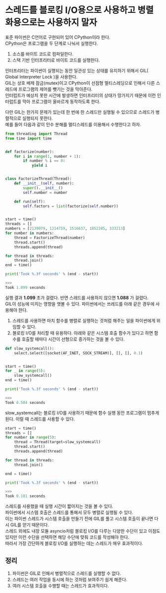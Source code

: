 # 스레드를 블로킹 I/O용으로 사용하고 병렬화용으로는 사용하지 말자

표준 파이썬은 C언어로 구현되어 있어 CPython이라 한다. <br>
CPython은 프로그램을 두 단계로 나눠서 실행한다. <br>

1. 소스를 바이트 코드로 컴파일한다.
2. 스택 기반 인터프리터로 바이트 코드를 실행한다.

인터프리터는 파이썬이 실행되는 동안 일관성 있는 상태를 유지하기 위해서 GIL( Global Interpreter Lock )을 사용한다. <br>
GIL는 상호 배제 잠금(mutex)이고 CPython이 선점형 멀티스레딩으로 인해서 다른 스레드에 프로그램의 제어를 뺏기는 것을 막아준다. <br>
인터럽트가 예상치 못한 시간에 발생하면 인터프리터의 상태가 망가지기 때문에 이런 인터럽트를 막아 프로그램이 올바르게 동작하도록 한다. <br>

다만 GIL는 한가지 문제가 있는데 한 번에 한 스레드만 실행될 수 있으므로 스레드가 병렬적으로 실행되지 못한다. <br>
예를 들어 다음과 같이 인수 분해를 멀티스레드를 이용해서 수행한다고 하자.
```py
from threading import Thread
from time import time


def factorize(number):
    for i in range(1, number + 1):
        if number % i == 0:
            yield i


class FactorizeThread(Thread):
    def __init__(self, number):
        super().__init__()
        self.number = number

    def run(self):
        self.factors = list(factorize(self.number))


start = time()
threads = []
numbers = [2139079, 1214759, 1516637, 1852285, 333213]
for number in numbers:
    thread = FactorizeThread(number)
    thread.start()
    threads.append(thread)

for thread in threads:
    thread.join()
end = time()

print('Took %.3f seconds' % (end - start))

>>>
Took 1.099 seconds
```

실행 결과 __1.099__ 초가 걸렸다. 반면 스레드를 사용하지 않으면 __1.088__ 가 걸렸다. <br>
GIL이 성능에 미치는 영향을 엿볼 수 있다. 파이썬에서는 쓰레드를 아래 같은 경우에 사용해야 한다.

1. 스레드를 사용하면 마치 함수를 병렬로 실행하는 것처럼 해주는 일을 파이썬에게 위임할 수 있다.
2. 블로킹 I/O를 처리할 때 유용하다.
아래와 같은 시스템 호출 함수가 있다고 하면 함수를 호출할 때마다 시간이 선형으로 증가하는 것을 볼 수 있다.
```py
def slow_systemcall():
    select.select([socket(AF_INET, SOCK_STREAM)], [], [], 0.1)


start = time()
for _ in range(5):
    slow_systemcall()
end = time()

print('Took %.3f seconds' % (end - start))

>>>
Took 0.504 seconds
```

slow_systemcall는 블로킹 I/O를 사용하기 때문에 함수 실행 동안 프로그램이 멈추게 된다. 이럴 때 스레드를 사용할 수 있다.
```py
start = time()
threads = []
for number in range(5):
    thread = Thread(target=slow_systemcall)
    thread.start()
    threads.append(thread)

for thread in threads:
    thread.join()

end = time()

print('Took %.3f seconds' % (end - start))

>>>
Took 0.101 seconds
```

스레드를 사용했을 때 실행 시간이 짧아지는 것을 볼 수 있다. <br>
파이썬에서 시스템 호출은 스레드를 통해서 모두 병렬로 실행될 수 있다. <br>
이는 파이썬 스레드가 시스템 호출을 만들기 전에 GIL를 풀고 시스템 호출이 끝나면 다시 GIL를 얻기 때문이다. <br>
스레드 외에도 내장 모듈 asyncio처럼 블로킹 I/O를 다루는 다양한 수단이 있고 이점도 있지만 이런 수단을 선택하면 해당 수단에 맞춰 코드를 작성해야 한다. <br>
따라서 가장 간단하게 블로킹 I/O를 실행하는 데는 스레드가 매우 효과적이다.

## 정리
1. 파이썬은 GIL로 인해서 병렬적으로 스레드를 실행할 수 없다.
2. 스레드는 여러 작업을 동시에 하는 것처럼 보여주기 쉽게 해준다.
3. 여러 시스템 호출을 수행할 때는 스레드가 효과적이다.
